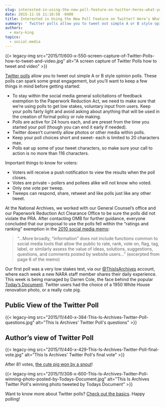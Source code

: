 ```yaml
---
slug: interested-in-using-the-new-poll-feature-on-twitter-heres-what-you-need-to-know
date: 2015-11-16 11:10:58 -0400
title: Interested in Using the New Poll Feature on Twitter? Here’s What You Need to Know!
summary: ' Twitter polls allow you to tweet out simple A or B style opinion polls. These polls can spark some great engagement, but you’ll want to keep a few things in mind before getting started: To stay within the social media'
authors:
  - mary-king
topics:
  - social-media
---
```


{{< legacy-img src="2015/11/600-x-550-screen-capture-of-Twitter-Polls-how-to-tweet-and-video.jpg" alt="A screen capture of Twitter Polls how to tweet and video" >}}

[Twitter polls](https://blog.twitter.com/2015/introducing-twitter-polls) allow you to tweet out simple A or B style opinion polls. These polls can spark some great engagement, but you’ll want to keep a few things in mind before getting started:

  * To stay within the social media general solicitations of feedback exemption to the Paperwork Reduction Act, we need to make sure that we’re using polls to get low stakes, voluntary input from users. Keep your polls fairly light and avoid asking about anything that will be used in the creation of formal policy or rule making.
  * Polls are active for 24 hours each, and are preset from the time you started your poll (though you can end it early if needed).
  * Twitter doesn’t currently allow photos or other media within polls.
  * Keep your poll choices short and sweet- each is limited to 20 characters max.
  * Polls eat up some of your tweet characters, so make sure your call to action is no more than 116 characters.

Important things to know for voters:

  * Voters will receive a push notification to view the results when the poll closes.
  * Votes are private &#8211; pollers and pollees alike will not know who voted.
  * Only one vote per tweep.
  * Tweeps can respond, share, retweet and like polls just like any other tweet.

At the National Archives, we worked with our General Counsel’s office and our Paperwork Reduction Act Clearance Office to be sure the polls did not violate the PRA. After contacting OMB for further guidance, everyone concluded that our proposal to use the polls fell within the “ratings and ranking” exemption in the [2010 social media memo](https://www.whitehouse.gov/sites/default/files/omb/assets/inforeg/SocialMediaGuidance_04072010.pdf):

> &#8220;&#8230;More broadly, “information” does not include functions common to social media tools that allow the public to rate, rank, vote on, flag, tag, label, or similarly assess the value of ideas, solutions, suggestions, questions, and comments posted by website users&#8230;&#8221; (excerpted from page 6 of the memo)

Our first poll was a very low stakes test, via our [@ThisIsArchives](https://twitter.com/ThisisArchives) account, where each week a new NARA staff member shares their daily experience. This week is being managed by Darren Cole, the face behind the popular [Today’s Document](http://todaysdocument.tumblr.com/). Twitter users had the choice of a 1950 White House renovation photo, or a really cute pig.

## Public View of the Twitter Poll

{{< legacy-img src="2015/11/440-x-384-This-Is-Archives-Twitter-Poll-questions.jpg" alt="This Is Archives' Twitter Poll's questions" >}}

## Author’s view of Twitter Poll

{{< legacy-img src="2015/11/440-x-429-This-Is-Archives-Twitter-Poll-final-vote.jpg" alt="This Is Archives' Twitter Poll's final vote" >}}

After 81 votes, [the cute pig won by a snout](https://twitter.com/ThisisArchives/status/662629851640283136)!

{{< legacy-img src="2015/11/308-x-600-This-Is-Archives-Twitter-Poll-winning-photo-posted-by-Todays-Document.jpg" alt="This Is Archives Twitter Poll's winning photo tweeted by Todays Document" >}}

Want to know more about Twitter polls? [Check out the basics](https://support.twitter.com/articles/20174524?lang=en). Happy polling!